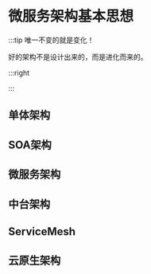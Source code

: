 # 微服务架构基本思想

:::tip 唯一不变的就是变化！

  好的架构不是设计出来的，而是进化而来的。             

:::right


:::

## 单体架构

## SOA架构

## 微服务架构

## 中台架构

## ServiceMesh

## 云原生架构


